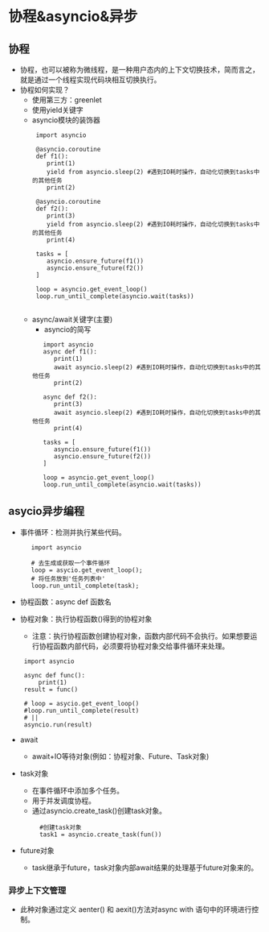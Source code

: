 # 协程&asyncio&异步
## 协程
- 协程，也可以被称为微线程，是一种用户态内的上下文切换技术，简而言之，就是通过一个线程实现代码块相互切换执行。
- 协程如何实现？
   - 使用第三方：greenlet
   - 使用yield关键字
   - asyncio模块的装饰器
      ```
       import asyncio
       
       @asyncio.coroutine
       def f1():
          print(1)
          yield from asyncio.sleep(2) #遇到IO耗时操作，自动化切换到tasks中的其他任务
          print(2)
       
       @asyncio.coroutine
       def f2():
          print(3)
          yield from asyncio.sleep(2) #遇到IO耗时操作，自动化切换到tasks中的其他任务
          print(4)
       
       tasks = [
          asyncio.ensure_future(f1())
          asyncio.ensure_future(f2())
       ]
       
       loop = asyncio.get_event_loop()
       loop.run_until_complete(asyncio.wait(tasks))
       
      ```
   - async/await关键字(主要)
      - asyncio的简写
      ```
         import asyncio
         async def f1():
            print(1)
            await asyncio.sleep(2) #遇到IO耗时操作，自动化切换到tasks中的其他任务
            print(2)

         async def f2():
            print(3)
            await asyncio.sleep(2) #遇到IO耗时操作，自动化切换到tasks中的其他任务
            print(4)

         tasks = [
            asyncio.ensure_future(f1())
            asyncio.ensure_future(f2())
         ]

         loop = asyncio.get_event_loop()
         loop.run_until_complete(asyncio.wait(tasks))
      
      ```

## asycio异步编程
- 事件循环：检测并执行某些代码。
   ```
      import asyncio
      
      # 去生成或获取一个事件循环
      loop = asycio.get_event_loop();
      # 将任务放到'任务列表中'
      loop.run_until_complete(task);
   ```
- 协程函数：async def 函数名
- 协程对象：执行协程函数()得到的协程对象
   - 注意：执行协程函数创建协程对象，函数内部代码不会执行。如果想要运行协程函数内部代码，必须要将协程对象交给事件循环来处理。
   ```
    import asyncio
    
    async def func():
        print(1)
    result = func()
    
    # loop = asycio.get_event_loop()
    #loop.run_until_complete(result)
    # ||
    asyncio.run(result)
   ```
      
- await
   - await+IO等待对象(例如：协程对象、Future、Task对象)
      
- task对象
   - 在事件循环中添加多个任务。
   - 用于并发调度协程。
   - 通过asyncio.create_task()创建task对象。
      ```
        #创建task对象
        task1 = asyncio.create_task(fun())
      ```

- future对象
   - task继承于future，task对象内部await结果的处理基于future对象来的。
   
   
### 异步上下文管理
- 此种对象通过定义 aenter() 和 aexit()方法对async with 语句中的环境进行控制。
   
   
   
   
   
   
   
   
   
      
      
